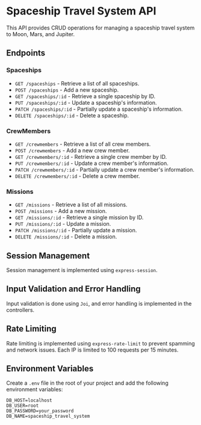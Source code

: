 # Spaceship Travel System API

This API provides CRUD operations for managing a spaceship travel system to Moon, Mars, and Jupiter.

## Endpoints

### Spaceships
- `GET /spaceships` - Retrieve a list of all spaceships.
- `POST /spaceships` - Add a new spaceship.
- `GET /spaceships/:id` - Retrieve a single spaceship by ID.
- `PUT /spaceships/:id` - Update a spaceship's information.
- `PATCH /spaceships/:id` - Partially update a spaceship's information.
- `DELETE /spaceships/:id` - Delete a spaceship.

### CrewMembers
- `GET /crewmembers` - Retrieve a list of all crew members.
- `POST /crewmembers` - Add a new crew member.
- `GET /crewmembers/:id` - Retrieve a single crew member by ID.
- `PUT /crewmembers/:id` - Update a crew member's information.
- `PATCH /crewmembers/:id` - Partially update a crew member's information.
- `DELETE /crewmembers/:id` - Delete a crew member.

### Missions
- `GET /missions` - Retrieve a list of all missions.
- `POST /missions` - Add a new mission.
- `GET /missions/:id` - Retrieve a single mission by ID.
- `PUT /missions/:id` - Update a mission.
- `PATCH /missions/:id` - Partially update a mission.
- `DELETE /missions/:id` - Delete a mission.

## Session Management
Session management is implemented using `express-session`.

## Input Validation and Error Handling
Input validation is done using `Joi`, and error handling is implemented in the controllers.

## Rate Limiting
Rate limiting is implemented using `express-rate-limit` to prevent spamming and network issues. Each IP is limited to 100 requests per 15 minutes.

## Environment Variables
Create a `.env` file in the root of your project and add the following environment variables:

```plaintext
DB_HOST=localhost
DB_USER=root
DB_PASSWORD=your_password
DB_NAME=spaceship_travel_system
